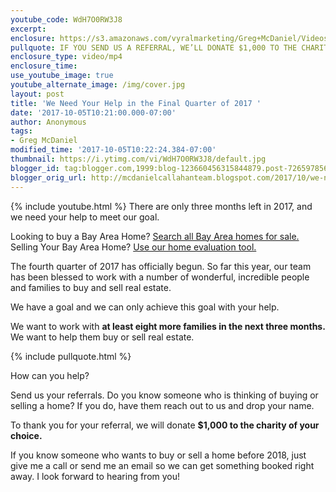 ```yaml
---
youtube_code: WdH7O0RW3J8
excerpt:
enclosure: https://s3.amazonaws.com/vyralmarketing/Greg+McDaniel/Videos/2017/Bay+Area+Real+Estate+Agent-+We+Need+Your+Help.mp4
pullquote: IF YOU SEND US A REFERRAL, WE’LL DONATE $1,000 TO THE CHARITY OF YOUR CHOICE.
enclosure_type: video/mp4
enclosure_time:
use_youtube_image: true
youtube_alternate_image: /img/cover.jpg
layout: post
title: 'We Need Your Help in the Final Quarter of 2017 '
date: '2017-10-05T10:21:00.000-07:00'
author: Anonymous
tags:
- Greg McDaniel
modified_time: '2017-10-05T10:22:24.384-07:00'
thumbnail: https://i.ytimg.com/vi/WdH7O0RW3J8/default.jpg
blogger_id: tag:blogger.com,1999:blog-123660456315844879.post-7265978562202018094
blogger_orig_url: http://mcdanielcallahanteam.blogspot.com/2017/10/we-need-your-help-in-final-quarter-of.html
---
```

{% include youtube.html %}
There are only three months left in 2017, and we need your help to meet our goal.

<div class="post-cta">
Looking to buy a Bay Area Home? <a href="http://www.buyandsellalamodanvillehomes.com/" target="_blank">Search all Bay Area homes for sale.</a><br>
Selling Your Bay Area Home? <a href="https://cloudcma.com/api_widget/6757802779fbc05a66bfd8f78d617a92/show?post_url=cloudcma.com&source_url=ua" target="_blank">Use our home evaluation tool.</a>
</div>

The fourth quarter of 2017 has officially begun. So far this year, our team has been blessed to work with a number of wonderful, incredible people and families to buy and sell real estate.

We have a goal and we can only achieve this goal with your help.

We want to work with **at least eight more families in the next three months.** We want to help them buy or sell real estate.

{% include pullquote.html %}

How can you help?

 Send us your referrals. Do you know someone who is thinking of buying or selling a home? If you do, have them reach out to us and drop your name.

To thank you for your referral, we will donate **$1,000 to the charity of your choice.**

If you know someone who wants to buy or sell a home before 2018, just give me a call or send me an email so we can get something booked right away. I look forward to hearing from you!
